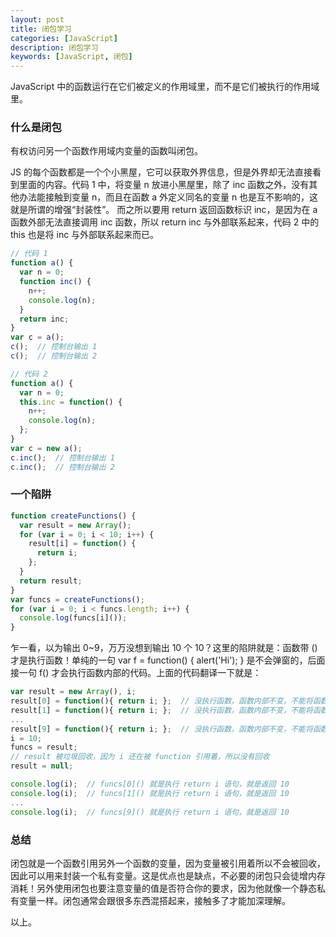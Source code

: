 ```yaml
---
layout: post
title: 闭包学习
categories: [JavaScript]
description: 闭包学习
keywords: [JavaScript, 闭包]
---
```



JavaScript 中的函数运行在它们被定义的作用域里，而不是它们被执行的作用域里。

### 什么是闭包

有权访问另一个函数作用域内变量的函数叫闭包。

JS 的每个函数都是一个个小黑屋，它可以获取外界信息，但是外界却无法直接看到里面的内容。代码 1 中，将变量 n 放进小黑屋里，除了 inc 函数之外，没有其他办法能接触到变量 n，而且在函数 a 外定义同名的变量 n 也是互不影响的，这就是所谓的增强“封装性”。 而之所以要用 return 返回函数标识 inc，是因为在 a 函数外部无法直接调用 inc 函数，所以 return inc 与外部联系起来，代码 2 中的 this 也是将 inc 与外部联系起来而已。

```js
// 代码 1
function a() {
  var n = 0;
  function inc() {
    n++;
    console.log(n);
  }
  return inc;
}
var c = a();
c();  // 控制台输出 1
c();  // 控制台输出 2

// 代码 2
function a() {
  var n = 0;
  this.inc = function() {
    n++;
    console.log(n);
  };
}
var c = new a();
c.inc();  // 控制台输出 1
c.inc();  // 控制台输出 2
```

### 一个陷阱

```js
function createFunctions() {
  var result = new Array();
  for (var i = 0; i < 10; i++) {
    result[i] = function() {
      return i;
    };
  }
  return result;
}
var funcs = createFunctions();
for (var i = 0; i < funcs.length; i++) {
  console.log(funcs[i]());
}
```

乍一看，以为输出 0~9，万万没想到输出 10 个 10？这里的陷阱就是：函数带 () 才是执行函数！单纯的一句 var f = function() { alert('Hi'); } 是不会弹窗的，后面接一句 f() 才会执行函数内部的代码。上面的代码翻译一下就是：

```js
var result = new Array(), i;
result[0] = function(){ return i; };  // 没执行函数，函数内部不变，不能将函数内的 i 替换！
result[1] = function(){ return i; };  // 没执行函数，函数内部不变，不能将函数内的 i 替换！
...
result[9] = function(){ return i; };  // 没执行函数，函数内部不变，不能将函数内的 i 替换！
i = 10;
funcs = result;
// result 被垃圾回收，因为 i 还在被 function 引用着，所以没有回收
result = null;

console.log(i);  // funcs[0]() 就是执行 return i 语句，就是返回 10
console.log(i);  // funcs[1]() 就是执行 return i 语句，就是返回 10
...
console.log(i);  // funcs[9]() 就是执行 return i 语句，就是返回 10
```

### 总结

闭包就是一个函数引用另外一个函数的变量，因为变量被引用着所以不会被回收，因此可以用来封装一个私有变量。这是优点也是缺点，不必要的闭包只会徒增内存消耗！另外使用闭包也要注意变量的值是否符合你的要求，因为他就像一个静态私有变量一样。闭包通常会跟很多东西混搭起来，接触多了才能加深理解。

以上。
